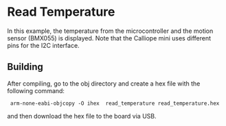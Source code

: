 # Read Temperature

In this example, the temperature from the microcontroller and the motion sensor (BMX055) is displayed. 
Note that the Calliope mini uses different pins for the I2C interface. 

## Building


After compiling, go to the obj directory and create a hex file with the following command: 

     arm-none-eabi-objcopy -O ihex  read_temperature read_temperature.hex

and then download the hex file to the board via USB. 

